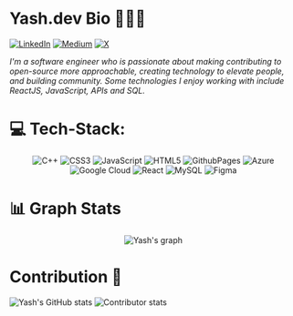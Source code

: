 


# Yash.dev Bio 👨🏻‍💻 

[![LinkedIn](https://img.shields.io/badge/LinkedIn-%230077B5.svg?logo=linkedin&logoColor=white)](https://linkedin.com/in/https://www.linkedin.com/in/yash-kumar-shrivas-98a759126/)
[![Medium](https://img.shields.io/badge/Medium-12100E?logo=medium&logoColor=white)](https://medium.com/@https://medium.com/@yashkshrivas1234)
[![X](https://img.shields.io/badge/X-black.svg?logo=X&logoColor=white)](https://x.com/https://twitter.com/YashKumarS4491) 



*I'm a software engineer who is passionate about making contributing to open-source more approachable, creating technology to elevate people, and building community. Some technologies I enjoy working with include ReactJS, JavaScript, APIs and SQL.* 



# 💻 Tech-Stack:

 <div align="center">
   
 ![C++](https://img.shields.io/badge/c++-%2300599C.svg?style=flat&logo=c%2B%2B&logoColor=white)
 ![CSS3](https://img.shields.io/badge/css3-%231572B6.svg?style=flat&logo=css3&logoColor=white)
 ![JavaScript](https://img.shields.io/badge/javascript-%23323330.svg?style=flat&logo=javascript&logoColor=%23F7DF1E)
 ![HTML5](https://img.shields.io/badge/html5-%23E34F26.svg?style=flat&logo=html5&logoColor=white) 
![GithubPages](https://img.shields.io/badge/github%20pages-121013?style=flat&logo=github&logoColor=white) 
![Azure](https://img.shields.io/badge/azure-%230072C6.svg?style=flat&logo=microsoftazure&logoColor=white)
 ![Google Cloud](https://img.shields.io/badge/GoogleCloud-%234285F4.svg?style=flat&logo=google-cloud&logoColor=white)
 ![React](https://img.shields.io/badge/react-%2320232a.svg?style=flat&logo=react&logoColor=%2361DAFB)
 ![MySQL](https://img.shields.io/badge/mysql-%2300000f.svg?style=flat&logo=mysql&logoColor=white) 
![Figma](https://img.shields.io/badge/figma-%23F24E1E.svg?style=flat&logo=figma&logoColor=white)

</div>


# 📊 Graph Stats

<div align="center">
  <img src="http://github-profile-summary-cards.vercel.app/api/cards/profile-details?username=YashkShrivas4491&theme=algolia" alt="Yash's graph">
</div>


# Contribution 💖
  <a>
     <img src="https://github-readme-stats.vercel.app/api?username=YashkShrivas4491&show_icons=true&title_color=fff&icon_color=79ff97&text_color=9f9f9f&bg_color=151515&count_private=true" alt="Yash's GitHub stats">
  </a>

  <a>
     <img src="https://github-contributor-stats.vercel.app/api?username=YashkShrivas4491&limit=5&theme=juicyfresh&combine_all_yearly_contributions=true" alt="Contributor stats">
  </a>
  











